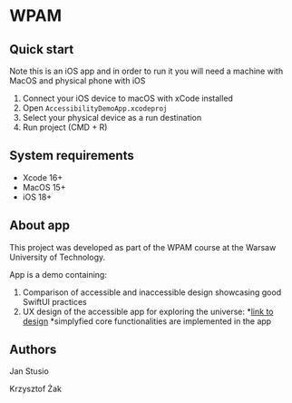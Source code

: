 #  WPAM

## Quick start

Note this is an iOS app and in order to run it you will need a machine with MacOS and physical phone with iOS

1. Connect your iOS device to macOS with xCode installed
2. Open `AccessibilityDemoApp.xcodeproj`
3. Select your physical device as a run destination
4. Run project (CMD + R)

## System requirements

* Xcode 16+
* MacOS 15+
* iOS 18+

## About app

This project was developed as part of the WPAM course at the Warsaw University of Technology.

App is a demo containing:
1. Comparison of accessible and inaccessible design showcasing good SwiftUI practices
2. UX design of the accessible app for exploring the universe:
    *[link to design](UX.md)
    *simplyfied core functionalities are implemented in the app

## Authors

Jan Stusio

Krzysztof Żak

